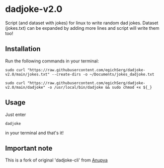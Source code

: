 # dadjoke-v2.0
Script (and dataset with jokes) for linux to write random dad jokes. 
Dataset (jokes.txt) can be expanded by adding more lines and script will write them too!

## Installation

Run the following commands in your terminal:

```
sudo curl "https://raw.githubusercontent.com/egichSerg/dadjoke-v2.0/main/jokes.txt" --create-dirs -o ~/Documents/jokes_dadjoke.txt
```
```
sudo curl "https://raw.githubusercontent.com/egichSerg/dadjoke-v2.0/main/dadjoke" -o /usr/local/bin/dadjoke && sudo chmod +x ${_}
```

## Usage
Just enter 
```
dadjoke
```
in your terminal and that's it!

## Important note
This is a fork of original 'dadjoke-cli' from [Anupya](https://github.com/Anupya/dadjoke-cli)
